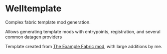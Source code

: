 # Welltemplate
Complex fabric template mod generation.

Allows generating template mods with entrypoints, registration, and several common datagen providers

Template created from [The Example Fabric mod](https://github.com/FabricMC/fabric-example-mod), with large additions by me.